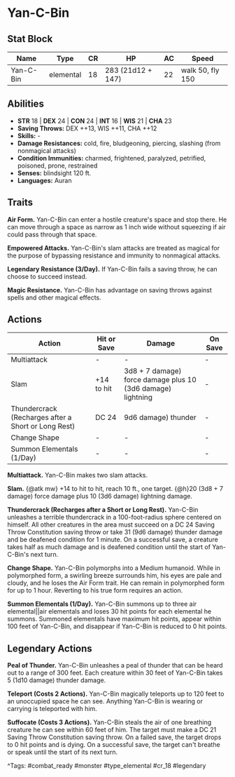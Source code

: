 # Yan-C-Bin

## Stat Block

| Name | Type | CR | HP | AC | Speed |
|------|------|----|----|----|-------|
| Yan-C-Bin | elemental | 18 | 283 (21d12 + 147) | 22 | walk 50, fly 150 |

## Abilities

- **STR** 18 | **DEX** 24 | **CON** 24 | **INT** 16 | **WIS** 21 | **CHA** 23
- **Saving Throws:** DEX ++13, WIS ++11, CHA ++12  
- **Skills:** -  
- **Damage Resistances:** cold, fire, bludgeoning, piercing, slashing (from nonmagical attacks)  
- **Condition Immunities:** charmed, frightened, paralyzed, petrified, poisoned, prone, restrained  
- **Senses:** blindsight 120 ft.  
- **Languages:** Auran

## Traits

**Air Form.** Yan-C-Bin can enter a hostile creature's space and stop there. He can move through a space as narrow as 1 inch wide without squeezing if air could pass through that space.

**Empowered Attacks.** Yan-C-Bin's slam attacks are treated as magical for the purpose of bypassing resistance and immunity to nonmagical attacks.

**Legendary Resistance (3/Day).** If Yan-C-Bin fails a saving throw, he can choose to succeed instead.

**Magic Resistance.** Yan-C-Bin has advantage on saving throws against spells and other magical effects.


## Actions

| Action | Hit or Save | Damage | On Save |
|--------|--------------|--------|----------|
| Multiattack | - | - | - |
| Slam | +14 to hit | 3d8 + 7 damage) force damage plus 10 (3d6 damage) lightning | - |
| Thundercrack (Recharges after a Short or Long Rest) | DC 24 | 9d6 damage) thunder | - |
| Change Shape | - | - | - |
| Summon Elementals (1/Day) | - | - | - |

**Multiattack.** Yan-C-Bin makes two slam attacks.

**Slam.** {@atk mw} +14 to hit to hit, reach 10 ft., one target. {@h}20 (3d8 + 7 damage) force damage plus 10 (3d6 damage) lightning damage.

**Thundercrack (Recharges after a Short or Long Rest).** Yan-C-Bin unleashes a terrible thundercrack in a 100-foot-radius sphere centered on himself. All other creatures in the area must succeed on a DC 24 Saving Throw Constitution saving throw or take 31 (9d6 damage) thunder damage and be deafened condition for 1 minute. On a successful save, a creature takes half as much damage and is deafened condition until the start of Yan-C-Bin's next turn.

**Change Shape.** Yan-C-Bin polymorphs into a Medium humanoid. While in polymorphed form, a swirling breeze surrounds him, his eyes are pale and cloudy, and he loses the Air Form trait. He can remain in polymorphed form for up to 1 hour. Reverting to his true form requires an action.

**Summon Elementals (1/Day).** Yan-C-Bin summons up to three air elemental||air elementals and loses 30 hit points for each elemental he summons. Summoned elementals have maximum hit points, appear within 100 feet of Yan-C-Bin, and disappear if Yan-C-Bin is reduced to 0 hit points.

## Legendary Actions

**Peal of Thunder.** Yan-C-Bin unleashes a peal of thunder that can be heard out to a range of 300 feet. Each creature within 30 feet of Yan-C-Bin takes 5 (1d10 damage) thunder damage.

**Teleport (Costs 2 Actions).** Yan-C-Bin magically teleports up to 120 feet to an unoccupied space he can see. Anything Yan-C-Bin is wearing or carrying is teleported with him.

**Suffocate (Costs 3 Actions).** Yan-C-Bin steals the air of one breathing creature he can see within 60 feet of him. The target must make a DC 21 Saving Throw Constitution saving throw. On a failed save, the target drops to 0 hit points and is dying. On a successful save, the target can't breathe or speak until the start of its next turn.



^Tags: #combat_ready #monster #type_elemental #cr_18 #legendary